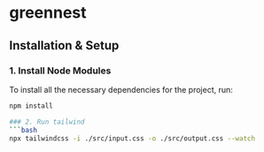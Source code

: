 # greennest

## Installation & Setup

### 1. Install Node Modules

To install all the necessary dependencies for the project, run:

````bash
npm install

### 2. Run tailwind
```bash
npx tailwindcss -i ./src/input.css -o ./src/output.css --watch
````
